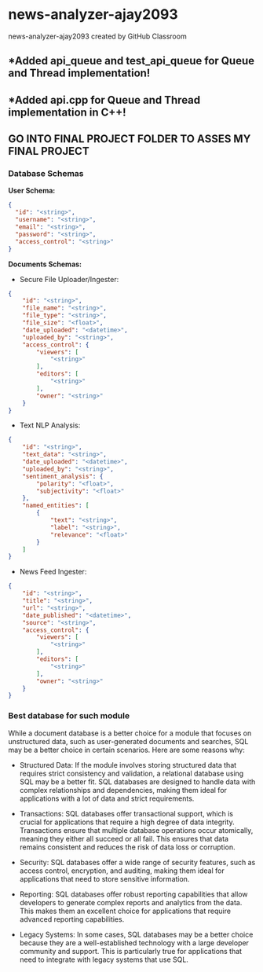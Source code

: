 # news-analyzer-ajay2093
news-analyzer-ajay2093 created by GitHub Classroom

## *Added api_queue and test_api_queue for Queue and Thread implementation!
## *Added api.cpp for Queue and Thread implementation in C++!

## GO INTO FINAL PROJECT FOLDER TO ASSES MY FINAL PROJECT


### Database Schemas

**User Schema:**
``` json
{
  "id": "<string>",
  "username": "<string>",
  "email": "<string>",
  "password": "<string>",
  "access_control": "<string>"
}
```

**Documents Schemas:**

- Secure File Uploader/Ingester:
``` json
{
    "id": "<string>",
    "file_name": "<string>",
    "file_type": "<string>",
    "file_size": "<float>",
    "date_uploaded": "<datetime>",
    "uploaded_by": "<string>",
    "access_control": {
        "viewers": [
            "<string>"
        ],
        "editors": [
            "<string>"
        ],
        "owner": "<string>"
    }
}
```

- Text NLP Analysis:
``` json
{
    "id": "<string>",
    "text_data": "<string>",
    "date_uploaded": "<datetime>",
    "uploaded_by": "<string>",
    "sentiment_analysis": {
        "polarity": "<float>",
        "subjectivity": "<float>"
    },
    "named_entities": [
        {
            "text": "<string>",
            "label": "<string>",
            "relevance": "<float>"
        }
    ]
}
```

- News Feed Ingester:
``` json
{
    "id": "<string>",
    "title": "<string>",
    "url": "<string>",
    "date_published": "<datetime>",
    "source": "<string>",
    "access_control": {
        "viewers": [
            "<string>"
        ],
        "editors": [
            "<string>"
        ],
        "owner": "<string>"
    }
}
```

### Best database for such module

While a document database is a better choice for a module that focuses on unstructured data, such as user-generated documents and searches, SQL may be a better choice in certain scenarios. Here are some reasons why:

* Structured Data: If the module involves storing structured data that requires strict consistency and validation, a relational database using SQL may be a better fit. SQL databases are designed to handle data with complex relationships and dependencies, making them ideal for applications with a lot of data and strict requirements.

* Transactions: SQL databases offer transactional support, which is crucial for applications that require a high degree of data integrity. Transactions ensure that multiple database operations occur atomically, meaning they either all succeed or all fail. This ensures that data remains consistent and reduces the risk of data loss or corruption.

* Security: SQL databases offer a wide range of security features, such as access control, encryption, and auditing, making them ideal for applications that need to store sensitive information.

* Reporting: SQL databases offer robust reporting capabilities that allow developers to generate complex reports and analytics from the data. This makes them an excellent choice for applications that require advanced reporting capabilities.

* Legacy Systems: In some cases, SQL databases may be a better choice because they are a well-established technology with a large developer community and support. This is particularly true for applications that need to integrate with legacy systems that use SQL.







